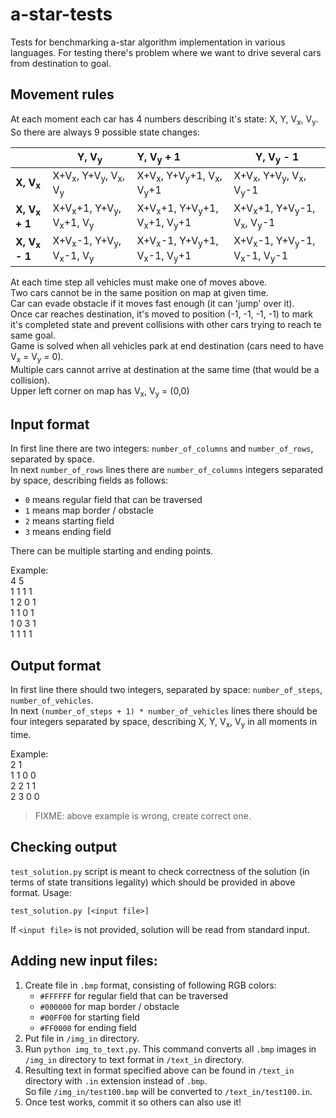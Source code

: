 # a-star-tests

Tests for benchmarking a-star algorithm implementation in various languages. For testing there's problem where we want to drive several cars from destination to goal.

## Movement rules
At each moment each car has 4 numbers describing it's state: X, Y, V<sub>x</sub>, V<sub>y</sub>.  
So there are always 9 possible state changes:  

|               | Y, V<sub>y</sub>                      | Y, V<sub>y</sub> + 1                | Y, V<sub>y</sub> - 1           |
| ------------- | -------------              |:-------------            | -----              |
| **X, V<sub>x</sub>**     | X+V<sub>x</sub>, Y+V<sub>y</sub>, V<sub>x</sub>, V<sub>y</sub>            | X+V<sub>x</sub>, Y+V<sub>y</sub>+1, V<sub>x</sub>, V<sub>y</sub>+1        | X+V<sub>x</sub>, Y+V<sub>y</sub>, V<sub>x</sub>, V<sub>y</sub>-1   |
| **X, V<sub>x</sub> + 1** | X+V<sub>x</sub>+1, Y+V<sub>y</sub>, V<sub>x</sub>+1, V<sub>y</sub>        | X+V<sub>x</sub>+1, Y+V<sub>y</sub>+1, V<sub>x</sub>+1, V<sub>y</sub>+1    | X+V<sub>x</sub>+1, Y+V<sub>y</sub>-1, V<sub>x</sub>, V<sub>y</sub>-1   |
| **X, V<sub>x</sub> - 1** | X+V<sub>x</sub>-1, Y+V<sub>y</sub>, V<sub>x</sub>-1, V<sub>y</sub>        | X+V<sub>x</sub>-1, Y+V<sub>y</sub>+1, V<sub>x</sub>-1, V<sub>y</sub>+1    | X+V<sub>x</sub>-1, Y+V<sub>y</sub>-1, V<sub>x</sub>-1, V<sub>y</sub>-1 |
At each time step all vehicles must make one of moves above.  
Two cars cannot be in the same position on map at given time.  
Car can evade obstacle if it moves fast enough (it can 'jump' over it).  
Once car reaches destination, it's moved to position (-1, -1, -1, -1) to mark it's completed state and prevent collisions with other cars trying to reach te same goal.  
Game is solved when all vehicles park at end destination (cars need to have V<sub>x</sub> = V<sub>y</sub> = 0).  
Multiple cars cannot arrive at destination at the same time (that would be a collision).  
Upper left corner on map has  V<sub>x</sub>, V<sub>y</sub> = (0,0)

## Input format
In first line there are two integers: `number_of_columns` and `number_of_rows`, separated by space.  
In next `number_of_rows` lines there are `number_of_columns` integers separated by space, describing fields as follows:
  - `0` means regular field that can be traversed
  - `1` means map border / obstacle
  - `2` means starting field
  - `3` means ending field  
  
There can be multiple starting and ending points.

Example:  
4 5  
1 1 1 1  
1 2 0 1  
1 1 0 1  
1 0 3 1  
1 1 1 1  

## Output format
In first line there should two integers, separated by space: `number_of_steps`, `number_of_vehicles`.  
In next `(number_of_steps + 1) * number_of_vehicles` lines there should be four integers separated by space, describing X, Y, V<sub>x</sub>, V<sub>y</sub> in all moments in time.

Example:  
2 1  
1 1 0 0  
2 2 1 1  
2 3 0 0  

> FIXME: above example is wrong, create correct one.

## Checking output
`test_solution.py` script is meant to check correctness of the solution (in terms of state transitions legality) which should be provided in above format.
Usage:
```
test_solution.py [<input file>]
```
If `<input file>` is not provided, solution will be read from standard input.

## Adding new input files:
1. Create file in `.bmp` format, consisting of following RGB colors:
    - `#FFFFFF` for regular field that can be traversed
    - `#000000` for map border / obstacle
    - `#00FF00` for starting field
    - `#FF0000` for ending field
2. Put file in `/img_in` directory.
3. Run `python img_to_text.py`. This command converts all `.bmp` images in `/img_in` directory to text format in `/text_in` directory.
4. Resulting text in format specified above can be found in `/text_in` directory with `.in` extension instead of `.bmp`.  
   So file `/img_in/test100.bmp` will be converted to `/text_in/test100.in`.
5. Once test works, commit it so others can also use it!

